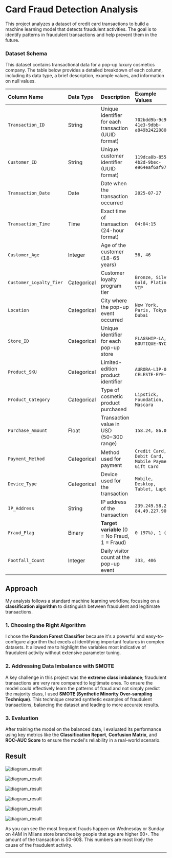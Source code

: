 # Card Fraud Detection Analysis

This project analyzes a dataset of credit card transactions to build a machine learning model that detects fraudulent activities. The goal is to identify patterns in fraudulent transactions and help prevent them in the future.

### Dataset Schema

This dataset contains transactional data for a pop-up luxury cosmetics company. The table below provides a detailed breakdown of each column, including its data type, a brief description, example values, and information on null values.

| Column Name | Data Type | Description | Example Values | Null Values |
| :--- | :--- | :--- | :--- | :--- |
| `Transaction_ID` | String | Unique identifier for each transaction (UUID format) | `702bdd9b-9c93-41e3-9dbb-a849b2422080` | No |
| `Customer_ID` | String | Unique customer identifier (UUID format) | `119dca0b-8554-4b2d-9bec-e964eaf6af97` | No |
| `Transaction_Date` | Date | Date when the transaction occurred | `2025-07-27` | No |
| `Transaction_Time` | Time | Exact time of transaction (24-hour format) | `04:04:15` | No |
| `Customer_Age` | Integer | Age of the customer (18-65 years) | `56, 46` | Yes (~5%) |
| `Customer_Loyalty_Tier` | Categorical | Customer loyalty program tier | `Bronze, Silver, Gold, Platinum, VIP` | Yes (~5%) |
| `Location` | Categorical | City where the pop-up event occurred | `New York, Paris, Tokyo, Dubai` | No |
| `Store_ID` | Categorical | Unique identifier for each pop-up store | `FLAGSHIP-LA, BOUTIQUE-NYC` | No |
| `Product_SKU` | Categorical | Limited-edition product identifier | `AURORA-LIP-01, CELESTE-EYE-05` | No |
| `Product_Category` | Categorical | Type of cosmetic product purchased | `Lipstick, Foundation, Mascara` | No |
| `Purchase_Amount` | Float | Transaction value in USD ($50-$300 range) | `158.24, 86.03` | No |
| `Payment_Method` | Categorical | Method used for payment | `Credit Card, Debit Card, Mobile Payment, Gift Card` | Yes (~5%) |
| `Device_Type` | Categorical | Device used for the transaction | `Mobile, Desktop, Tablet, Laptop` | No |
| `IP_Address` | String | IP address of the transaction | `239.249.58.237, 84.49.227.90` | No |
| `Fraud_Flag` | Binary | **Target variable** (0 = No Fraud, 1 = Fraud) | `0 (97%), 1 (3%)` | No |
| `Footfall_Count` | Integer | Daily visitor count at the pop-up event | `333, 406` | No |

## Approach
My analysis follows a standard machine learning workflow, focusing on a **classification algorithm** to distinguish between fraudulent and legitimate transactions.

### **1. Choosing the Right Algorithm**
I chose the **Random Forest Classifier** because it's a powerful and easy-to-configure algorithm that excels at identifying important features in complex datasets. It allowed me to highlight the variables most indicative of fraudulent activity without extensive parameter tuning.

### **2. Addressing Data Imbalance with SMOTE**
A key challenge in this project was the **extreme class imbalance**; fraudulent transactions are very rare compared to legitimate ones. To ensure the model could effectively learn the patterns of fraud and not simply predict the majority class, I used **SMOTE (Synthetic Minority Over-sampling Technique)**. This technique created synthetic examples of fraudulent transactions, balancing the dataset and leading to more accurate results.

### **3. Evaluation**
After training the model on the balanced data, I evaluated its performance using key metrics like the **Classification Report**, **Confusion Matrix**, and **ROC-AUC Score** to ensure the model's reliability in a real-world scenario.

## Result
![diagram_result](../assets/Figure_1.png)

![diagram_result](../assets/Figure_11.png)

![diagram_result](..assets/Figure_12.png)

![diagram_result](../assets/Figure_111.png)

![diagram_result](../assets/Figure_13.png)

![diagram_result](../assets/Figure_14.png)

As you can see the most frequent frauds happen on Wednesday or Sunday on 4AM in Milans store branches by people that age are higher 60+. The amount of the transaction is 50-60$. This numbers are most likely the cause of the fraudulent activity.

--- 

